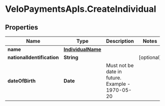 # VeloPaymentsApIs.CreateIndividual

## Properties

Name | Type | Description | Notes
------------ | ------------- | ------------- | -------------
**name** | [**IndividualName**](IndividualName.md) |  | 
**nationalIdentification** | **String** |  | [optional] 
**dateOfBirth** | **Date** | Must not be date in future. Example - 1970-05-20 | 


